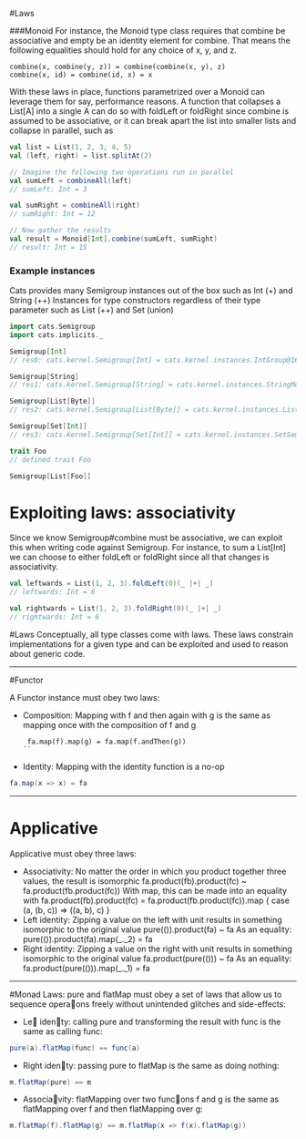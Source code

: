 #Laws

###Monoid 
For instance, the Monoid type class requires that combine be associative and empty be an identity element for combine. That means the following equalities should hold for any choice of x, y, and z.


```
combine(x, combine(y, z)) = combine(combine(x, y), z)
combine(x, id) = combine(id, x) = x
```

With these laws in place, functions parametrized over a Monoid can leverage them for say, performance reasons. A function that collapses a List[A] into a single A can do so with foldLeft or foldRight since combine is assumed to be associative, or it can break apart the list into smaller lists and collapse in parallel, such as

````scala
val list = List(1, 2, 3, 4, 5)
val (left, right) = list.splitAt(2)

// Imagine the following two operations run in parallel
val sumLeft = combineAll(left)
// sumLeft: Int = 3

val sumRight = combineAll(right)
// sumRight: Int = 12

// Now gather the results
val result = Monoid[Int].combine(sumLeft, sumRight)
// result: Int = 15
````

### Example instances

Cats provides many Semigroup instances out of the box such as Int (+) and String (++)
Instances for type constructors regardless of their type parameter such as List (++) and Set (union)
```scala
import cats.Semigroup
import cats.implicits._

Semigroup[Int]
// res0: cats.kernel.Semigroup[Int] = cats.kernel.instances.IntGroup@1619812c

Semigroup[String]
// res1: cats.kernel.Semigroup[String] = cats.kernel.instances.StringMonoid@6c1ab50f

Semigroup[List[Byte]]
// res2: cats.kernel.Semigroup[List[Byte]] = cats.kernel.instances.ListMonoid@214e39cb

Semigroup[Set[Int]]
// res3: cats.kernel.Semigroup[Set[Int]] = cats.kernel.instances.SetSemilattice@33285b3e

trait Foo
// defined trait Foo

Semigroup[List[Foo]]
```


# Exploiting laws: associativity
Since we know Semigroup#combine must be associative, we can exploit this when writing code against Semigroup. For instance, to sum a List[Int] we can choose to either foldLeft or foldRight since all that changes is associativity.
```scala
val leftwards = List(1, 2, 3).foldLeft(0)(_ |+| _)
// leftwards: Int = 6

val rightwards = List(1, 2, 3).foldRight(0)(_ |+| _)
// rightwards: Int = 6
```

#Laws
Conceptually, all type classes come with laws. These laws constrain implementations for a given type and can be exploited and used to reason about generic code.

---
#Functor

A Functor instance must obey two laws:
- Composition: Mapping with f and then again with g is the same as mapping once with the composition of f and g
  ```
   fa.map(f).map(g) = fa.map(f.andThen(g)) 
  ``
- Identity: Mapping with the identity function is a no-op
```scala
fa.map(x => x) = fa
``` 

--- 

# Applicative 
Applicative  must obey three laws:
            
- Associativity: No matter the order in which you product together three values, the result is isomorphic
  fa.product(fb).product(fc) ~ fa.product(fb.product(fc))
  With map, this can be made into an equality with fa.product(fb).product(fc) = fa.product(fb.product(fc)).map { case (a, (b, c)) => ((a, b), c) }
- Left identity: Zipping a value on the left with unit results in something isomorphic to the original value
  pure(()).product(fa) ~ fa
  As an equality: pure(()).product(fa).map(_._2) = fa
- Right identity: Zipping a value on the right with unit results in something isomorphic to the original value
  fa.product(pure(())) ~ fa
  As an equality: fa.product(pure(())).map(_._1) = fa
---
#Monad Laws: 
pure and flatMap must obey a set of laws that allow us to sequence opera􏰀ons freely without unintended glitches and side-effects:
- Le􏰁 iden􏰄ty: calling pure and transforming the result with func is the same as calling func:
```scala
pure(a).flatMap(func) == func(a)
```
- Right iden􏰄ty: passing pure to flatMap is the same as doing nothing:
```scala
m.flatMap(pure) == m
```
- Associa􏰄vity: flatMapping over two func􏰀ons f and g is the same as flatMapping over f and then flatMapping over g:
```scala
m.flatMap(f).flatMap(g) == m.flatMap(x => f(x).flatMap(g))
```
